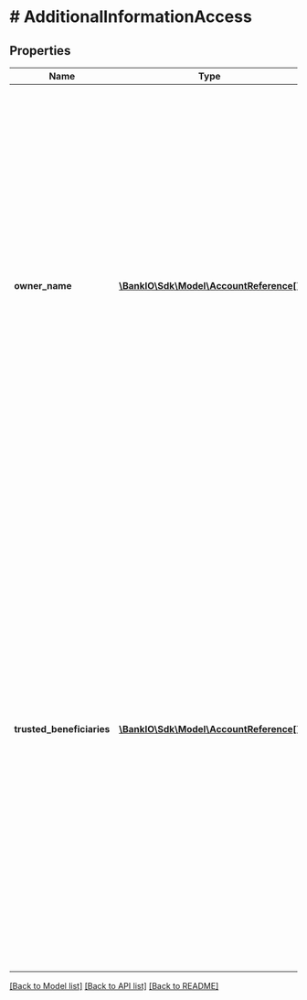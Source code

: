 # # AdditionalInformationAccess

## Properties

Name | Type | Description | Notes
------------ | ------------- | ------------- | -------------
**owner_name** | [**\BankIO\Sdk\Model\AccountReference[]**](AccountReference.md) | Is asking for account owner name of the accounts referenced within.  If the array is empty in the request, the TPP is asking for the account  owner name of all accessible accounts.  This may be restricted in a PSU/ASPSP authorization dialogue.  If the array is empty, also the arrays for accounts, balances or transactions shall be empty, if used. The ASPSP will indicate in the consent resource after a successful authorisation,  whether the ownerName consent can be accepted by providing the accounts on which the ownerName will  be delivered.  This array can be empty. | [optional] 
**trusted_beneficiaries** | [**\BankIO\Sdk\Model\AccountReference[]**](AccountReference.md) | Optional if supported by API provider. Is asking for the trusted beneficiaries related to the accounts referenced within and related to the PSU. If the array is empty in the request, the TPP is asking for the lists of trusted beneficiaries of all accessible accounts.  This may be restricted in a PSU/ASPSP authorization dialogue by the PSU if also the account lists addressed  by the tags “accounts”, “balances” or “transactions” are empty. The ASPSP will indicate in the consent resource after a successful authorisation,  whether the trustedBeneficiaries consent can be accepted by providing the accounts on which the list of trusted beneficiaries will be delivered.  This array can be empty. | [optional] 

[[Back to Model list]](../../README.md#documentation-for-models) [[Back to API list]](../../README.md#documentation-for-api-endpoints) [[Back to README]](../../README.md)


